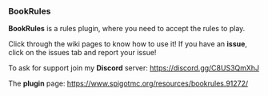 ### BookRules

**BookRules** is a rules plugin, where you need to accept the rules to play.

Click through the wiki pages to know how to use it! If you have an **issue**, click on the issues tab and report your issue!

To ask for support join my **Discord** server: https://discord.gg/C8US3QmXhJ

The **plugin** page: https://www.spigotmc.org/resources/bookrules.91272/
